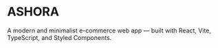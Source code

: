 # ASHORA
A modern and minimalist e-commerce web app — built with React, Vite, TypeScript, and Styled Components.
